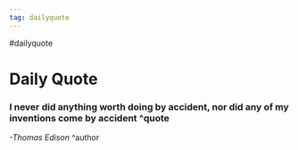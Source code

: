 ```yaml
---
tag: dailyquote
---
```


#dailyquote

# Daily Quote

### I never did anything worth doing by accident, nor did any of my inventions come by accident ^quote
*-Thomas Edison* ^author
